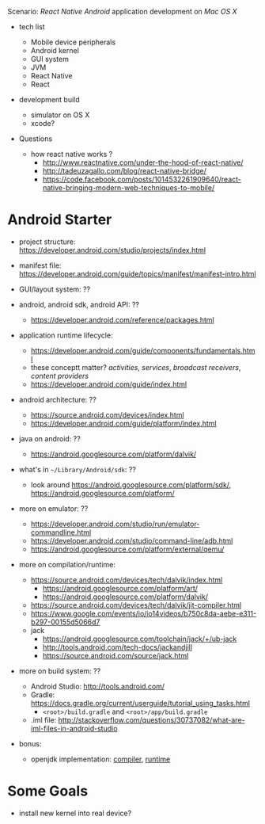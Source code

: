 <!--
{
  "title": "Mobile",
  "date": "2016-08-27T00:44:20.000Z",
  "category": "",
  "tags": [],
  "draft": true
}
-->

Scenario: _React Native_ _Android_ application development on _Mac OS X_

- tech list
  - Mobile device peripherals
  - Android kernel
  - GUI system
  - JVM
  - React Native
  - React
- development build
  - simulator on OS X
  - xcode?

- Questions
  - how react native works ?
    - http://www.reactnative.com/under-the-hood-of-react-native/
    - http://tadeuzagallo.com/blog/react-native-bridge/
    - https://code.facebook.com/posts/1014532261909640/react-native-bringing-modern-web-techniques-to-mobile/

# Android Starter

- project structure: https://developer.android.com/studio/projects/index.html
- manifest file: https://developer.android.com/guide/topics/manifest/manifest-intro.html
- GUI/layout system: ??
- android, android sdk, android API: ??
  - https://developer.android.com/reference/packages.html
- application runtime lifecycle:
  - https://developer.android.com/guide/components/fundamentals.html
  - these conceptt matter? _activities_, _services_, _broadcast receivers_, _content providers_
  - https://developer.android.com/guide/index.html
- android architecture: ??
  - https://source.android.com/devices/index.html
  - https://developer.android.com/guide/platform/index.html
- java on android: ??
  - https://android.googlesource.com/platform/dalvik/
- what's in `~/Library/Android/sdk`: ??
  - look around https://android.googlesource.com/platform/sdk/, https://android.googlesource.com/platform/ 

- more on emulator: ??
  - https://developer.android.com/studio/run/emulator-commandline.html
  - https://developer.android.com/studio/command-line/adb.html
  - https://android.googlesource.com/platform/external/qemu/

- more on compilation/runtime:
  - https://source.android.com/devices/tech/dalvik/index.html
      - https://android.googlesource.com/platform/art/
      - https://android.googlesource.com/platform/dalvik/
  - https://source.android.com/devices/tech/dalvik/jit-compiler.html
  - https://www.google.com/events/io/io14videos/b750c8da-aebe-e311-b297-00155d5066d7
  - jack
      - https://android.googlesource.com/toolchain/jack/+/ub-jack
      - http://tools.android.com/tech-docs/jackandjill
      - https://source.android.com/source/jack.html
- more on build system: ??
  - Android Studio: http://tools.android.com/
  - Gradle: https://docs.gradle.org/current/userguide/tutorial_using_tasks.html
       - `<root>/build.gradle` and `<root>/app/build.gradle`
  - .iml file: http://stackoverflow.com/questions/30737082/what-are-iml-files-in-android-studio
- bonus:
  - openjdk implementation: [compiler](http://openjdk.java.net/groups/compiler/), [runtime](http://openjdk.java.net/groups/hotspot/)

# Some Goals

- install new kernel into real device?